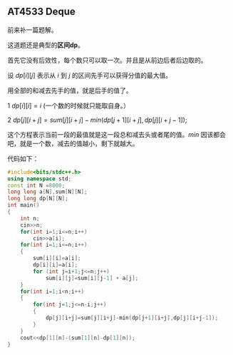 ## **AT4533 Deque**

前来补一篇题解。

这道题还是典型的**区间dp**。

首先它没有后效性，每个数只可以取一次。并且是从前边后者后边取的。

设 $dp[i][j]$ 表示从 $i$ 到 $j$ 的区间先手可以获得分值的最大值。

用全部的和减去先手的值，就是后手的值了。

1 $dp[i][i] =i$ (一个数的时候就只能取自身。）

2 $dp[j][i+j]=sum[j][i+j]-min(dp[j+1][i+j],dp[j][i+j-1]);$

这个方程表示当前一段的最值就是这一段总和减去头或者尾的值。$min$ 因该都会吧，就是一个数，减去的值越小，剩下就越大。

代码如下：

```cpp
#include<bits/stdc++.h>
using namespace std;
const int N =8000;
long long a[N],sum[N][N];
long long dp[N][N];
int main()
{
	int n;
	cin>>n;
	for(int i=1;i<=n;i++)
		cin>>a[i];
  	for(int i=1;i<=n;i++) 
	{
    	sum[i][i]=a[i];
    	dp[i][i]=a[i];
    	for (int j=i+1;j<=n;j++) 
      		sum[i][j]=sum[i][j-1] + a[j];
  	}
	for(int i=1;i<n;i++)
	{
		for(int j=1;j<=n-i;j++)
		{
			dp[j][i+j]=sum[j][i+j]-min(dp[j+1][i+j],dp[j][i+j-1]);
		}
	}
	cout<<dp[1][n]-(sum[1][n]-dp[1][n]);
}
```
